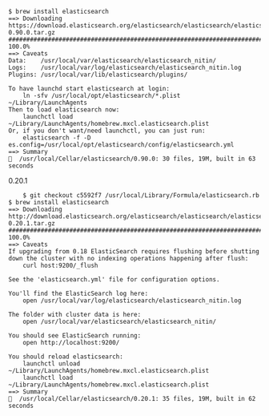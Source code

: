 	$ brew install elasticsearch
	==> Downloading https://download.elasticsearch.org/elasticsearch/elasticsearch/elasticsearch-0.90.0.tar.gz
	######################################################################## 100.0%
	==> Caveats
	Data:    /usr/local/var/elasticsearch/elasticsearch_nitin/
	Logs:    /usr/local/var/log/elasticsearch/elasticsearch_nitin.log
	Plugins: /usr/local/var/lib/elasticsearch/plugins/
	
	To have launchd start elasticsearch at login:
	    ln -sfv /usr/local/opt/elasticsearch/*.plist ~/Library/LaunchAgents
	Then to load elasticsearch now:
	    launchctl load ~/Library/LaunchAgents/homebrew.mxcl.elasticsearch.plist
	Or, if you don't want/need launchctl, you can just run:
	    elasticsearch -f -D es.config=/usr/local/opt/elasticsearch/config/elasticsearch.yml
	==> Summary
	🍺  /usr/local/Cellar/elasticsearch/0.90.0: 30 files, 19M, built in 63 seconds


0.20.1 

        $ git checkout c5592f7 /usr/local/Library/Formula/elasticsearch.rb
	$ brew install elasticsearch
	==> Downloading http://download.elasticsearch.org/elasticsearch/elasticsearch/elasticsearch-0.20.1.tar.gz
	######################################################################## 100.0%
	==> Caveats
	If upgrading from 0.18 ElasticSearch requires flushing before shutting
	down the cluster with no indexing operations happening after flush:
	    curl host:9200/_flush
	
	See the 'elasticsearch.yml' file for configuration options.
	
	You'll find the ElasticSearch log here:
	    open /usr/local/var/log/elasticsearch/elasticsearch_nitin.log
	
	The folder with cluster data is here:
	    open /usr/local/var/elasticsearch/elasticsearch_nitin/
	
	You should see ElasticSearch running:
	    open http://localhost:9200/
	
	You should reload elasticsearch:
	    launchctl unload ~/Library/LaunchAgents/homebrew.mxcl.elasticsearch.plist
	    launchctl load ~/Library/LaunchAgents/homebrew.mxcl.elasticsearch.plist
	==> Summary
	🍺  /usr/local/Cellar/elasticsearch/0.20.1: 35 files, 19M, built in 62 seconds

